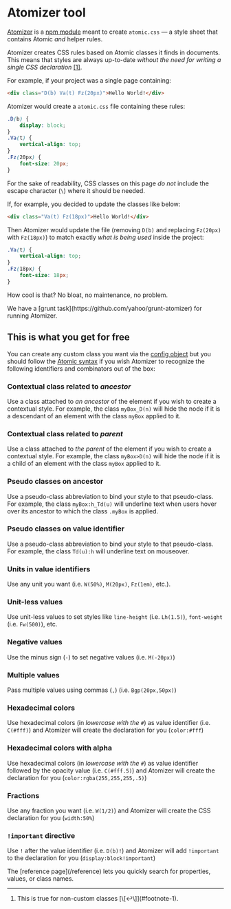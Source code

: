 # Atomizer tool

[Atomizer](https://github.com/yahoo/atomizer) is a [npm module](https://www.npmjs.com/package/atomizer) meant to create `atomic.css` &mdash; a style sheet that contains Atomic *and* helper rules.

Atomizer creates CSS rules based on Atomic classes it finds in documents. This means that styles are always up-to-date *without the need for writing a single CSS declaration* [\[1\]](#footnote)<a id="footnote-1" class="D(ib)"></a>.

For example, if your project was a single page containing:

```html
<div class="D(b) Va(t) Fz(20px)">Hello World!</div>
```

Atomizer would create a `atomic.css` file containing these rules:

```css
.D(b) {
    display: block;
}
.Va(t) {
    vertical-align: top;
}
.Fz(20px) {
    font-size: 20px;
}
```
<p class="noteBox info">For the sake of readability, CSS classes on this page <em>do not</em> include the escape character (<code>\</code>) where it should be needed.</p>

If, for example, you decided to update the classes like below:

```html
<div class="Va(t) Fz(18px)">Hello World!</div>
```

Then Atomizer would update the file (removing `D(b)` and replacing `Fz(20px)` with `Fz(18px)`) to match exactly *what is being used* inside the project:

```css
.Va(t) {
    vertical-align: top;
}
.Fz(18px) {
    font-size: 18px;
}
```

How cool is that? No bloat, no maintenance, no problem.

<p class="noteBox info">We have a [grunt task](https://github.com/yahoo/grunt-atomizer) for running Atomizer.</p>

## This is what you get for free

You can create any custom class you want via the [config object](https://github.com/yahoo/atomizer/blob/master/examples/example-config.js) but you should follow the <a href="syntax.html">Atomic syntax</a> if you wish Atomizer to recognize the following identifiers and combinators out of the box:

### Contextual class related to *ancestor*

Use a class attached to *an ancestor*  of the element if you wish to create a contextual style. For example, the class `myBox_D(n)` will hide the node if it is a descendant of an element with the class `myBox` applied to it.

### Contextual class related to *parent*

Use a class attached to *the parent* of the element if you wish to create a contextual style. For example, the class `myBox>D(n)` will hide the node if it is a child of an element with the class `myBox` applied to it.

### Pseudo classes on ancestor

Use a pseudo-class abbreviation to bind your style to that pseudo-class. For example, the class `myBox:h_Td(u)` will underline text when users hover over its ancestor to which the class `.myBox` is applied.

### Pseudo classes on value identifier

Use a pseudo-class abbreviation to bind your style to that pseudo-class. For example, the class `Td(u):h` will underline text on mouseover.

### Units in value identifiers

Use any unit you want (i.e. `W(50%)`, `M(20px)`, `Fz(1em)`, etc.).

### Unit-less values

Use unit-less values to set styles like `line-height` (i.e. `Lh(1.5)`), `font-weight` (i.e. `Fw(500)`), etc.

### Negative values

Use the minus sign (`-`) to set negative values (i.e. `M(-20px)`)

### Multiple values

Pass multiple values using commas (`,`) (i.e. `Bgp(20px,50px)`)

### Hexadecimal colors

Use hexadecimal colors (in *lowercase with the `#`*) as value identifier (i.e. `C(#fff)`) and Atomizer will create the declaration for you (`color:#fff`)

### Hexadecimal colors with alpha

Use hexadecimal colors (in *lowercase with the `#`*) as value identifier followed by the opacity value (i.e. `C(#fff.5)`) and Atomizer will create the declaration for you (`color:rgba(255,255,255,.5)`)

### Fractions

Use any fraction you want (i.e. `W(1/2)`) and Atomizer will create the CSS declaration for you (`width:50%`)

### `!important` directive

Use `!` after the value identifier (i.e. `D(b)!`) and Atomizer will add `!important` to the declaration for you (`display:block!important`)

<div class="noteBox info">The [reference page](/reference) lets you quickly search for properties, values, or class names.</div>

<hr class="Mt(50px)">

<ol id="footnote" class="ol-list">
    <li>This is true for non-custom classes [\[↩\]](#footnote-1).</li>
</ol>
